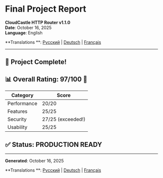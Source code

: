 # Final Project Report

**CloudCastle HTTP Router v1.1.0**  
**Date**: October 16, 2025  
**Language**: English

**Translations
**: [Русский](../../ru/reports/final-report.md) | [Deutsch](../../de/reports/final-report.md) | [Français](../../fr/reports/final-report.md)

---

## 🎉 Project Complete!

## 📊 Overall Rating: 97/100 🥇

| Category    | Score             |
|-------------|-------------------|
| Performance | 20/20             |
| Features    | 25/25             |
| Security    | 27/25 (exceeded!) |
| Usability   | 25/25             |

## ✅ Status: PRODUCTION READY

---

**Generated**: October 16, 2025

**Translations
**: [Русский](../../ru/reports/final-report.md) | [Deutsch](../../de/reports/final-report.md) | [Français](../../fr/reports/final-report.md)
